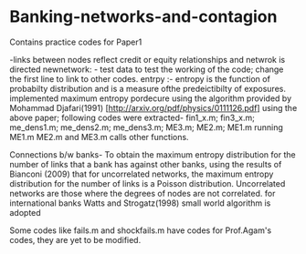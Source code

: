 # Banking-networks-and-contagion

Contains practice codes for Paper1

-links between nodes reflect credit or equity relationships and netwrok is directed
 newnetwork: - test data to test the working of the code; change the first line to link to other codes.
 entrpy :- entropy is the function of probabilty distribution and is a measure ofthe predeictibilty of exposures.
                implemented maximum entropy pordecure using the algorithm provided by Mohammad Djafari(1991) 
                [http://arxiv.org/pdf/physics/0111126.pdf]
                using the above paper; following codes were extracted-
                fin1_x.m;    fin3_x.m;  me_dens1.m;
                me_dens2.m;  me_dens3.m; ME3.m;  ME2.m; ME1.m
                running ME1.m ME2.m and ME3.m calls other functions.

Connections b/w banks- To obtain the maximum entropy
distribution for the number of links that a bank has against other banks, using
the results of Bianconi (2009) that for uncorrelated networks, the maximum entropy
distribution for the number of links is a Poisson distribution. Uncorrelated
networks are those where the degrees of nodes are not correlated. for international banks Watts and Strogatz(1998) small world algorithm
is adopted

Some codes like fails.m and shockfails.m have codes for Prof.Agam's codes, they are yet to be modified.
